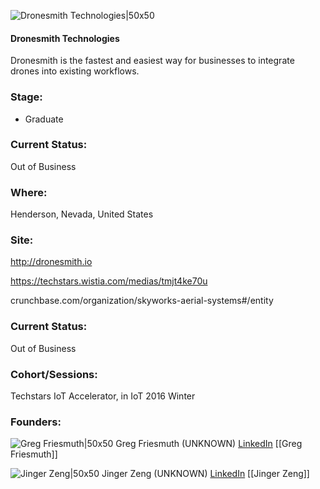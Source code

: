 

![Dronesmith Technologies|50x50](https://apimg.techstars.com/connect/images/image_files/57d9ee7534b2748009000009/original/Logos-08.png)

#### Dronesmith Technologies
Dronesmith is the fastest and easiest way for businesses to integrate drones into existing workflows.

### Stage: 
 - Graduate 

### Current Status: 
Out of Business

### Where:
Henderson, Nevada, United States

### Site:
http://dronesmith.io

https://techstars.wistia.com/medias/tmjt4ke70u

crunchbase.com/organization/skyworks-aerial-systems#/entity

### Current Status: 
Out of Business

### Cohort/Sessions: 
Techstars IoT Accelerator, in IoT 2016 Winter

### Founders: 

![Greg Friesmuth|50x50](https://apimg.techstars.com/connect/images/image_files/57d9eead34b274800900000a/original/GregFriesmuth.jpg) Greg Friesmuth (UNKNOWN) [LinkedIn](https://linkedin.com/in/gregory-friesmuth-b3541611) [[Greg Friesmuth]]

![Jinger Zeng|50x50](https://apimg.techstars.com/connect/images/image_files/62539d0cf01b4e14f48b360f/original/IMG_7946.JPG) Jinger Zeng (UNKNOWN) [LinkedIn](https://linkedin.com/in/jingerzeng) [[Jinger Zeng]]


